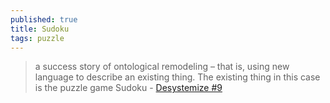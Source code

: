 ```yaml
---
published: true
title: Sudoku
tags: puzzle
---
```

> a success story of ontological remodeling – that is, using new language to describe an existing thing. The existing thing in this case is the puzzle game Sudoku - [Desystemize #9](https://desystemize.substack.com/p/desystemize-9?s=r)
